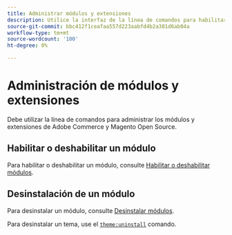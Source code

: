 ```yaml
---
title: Administrar módulos y extensiones
description: Utilice la interfaz de la línea de comandos para habilitar, deshabilitar y desinstalar módulos y extensiones de Adobe Commerce y Magento Open Source.
source-git-commit: bbc412f1ceafaa557d223aabfd4b2a381d6ab04a
workflow-type: tm+mt
source-wordcount: '100'
ht-degree: 0%

---
```



# Administración de módulos y extensiones

Debe utilizar la línea de comandos para administrar los módulos y extensiones de Adobe Commerce y Magento Open Source.

## Habilitar o deshabilitar un módulo

Para habilitar o deshabilitar un módulo, consulte [Habilitar o deshabilitar módulos](https://devdocs.magento.com/guides/v2.4/install-gde/install/cli/install-cli-subcommands-enable.html).

## Desinstalación de un módulo

Para desinstalar un módulo, consulte [Desinstalar módulos](https://devdocs.magento.com/guides/v2.4/install-gde/install/cli/install-cli-uninstall-mods.html).

Para desinstalar un tema, use el [`theme:uninstall`](https://devdocs.magento.com/guides/v2.4/install-gde/install/cli/install-cli-theme-uninstall.html) comando.

